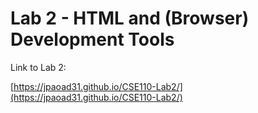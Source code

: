 # Lab 2 - HTML and (Browser) Development Tools 

Link to Lab 2:

[https://jpaoad31.github.io/CSE110-Lab2/](https://jpaoad31.github.io/CSE110-Lab2/)
